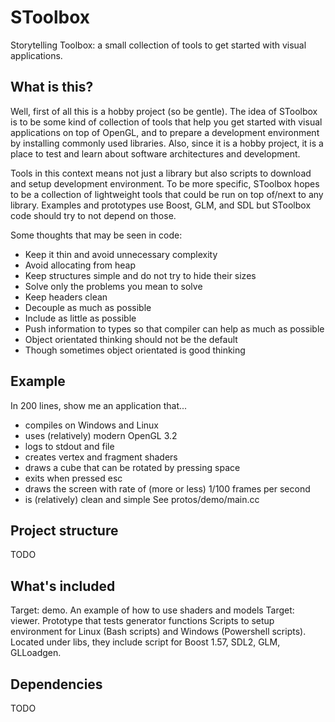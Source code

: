 # SToolbox
Storytelling Toolbox: a small collection of tools to get started with visual applications.

## What is this?
Well, first of all this is a hobby project (so be gentle). The idea of SToolbox is to be some kind of collection of tools that help you get started with visual applications on top of OpenGL, and to prepare a development environment by installing commonly used libraries. Also, since it is a hobby project, it is a place to test and learn about software architectures and development.

Tools in this context means not just a library but also scripts to download and setup development environment. To be more specific, SToolbox hopes to be a collection of lightweight tools that could be run on top of/next to any library. Examples and prototypes use Boost, GLM, and SDL but SToolbox code should try to not depend on those.
 
Some thoughts that may be seen in code:
 * Keep it thin and avoid unnecessary complexity
 * Avoid allocating from heap
 * Keep structures simple and do not try to hide their sizes
 * Solve only the problems you mean to solve
 * Keep headers clean
 * Decouple as much as possible
 * Include as little as possible
 * Push information to types so that compiler can help as much as possible
 * Object orientated thinking should not be the default
 * Though sometimes object orientated is good thinking

## Example
In 200 lines, show me an application that...
 * compiles on Windows and Linux
 * uses (relatively) modern OpenGL 3.2
 * logs to stdout and file
 * creates vertex and fragment shaders
 * draws a cube that can be rotated by pressing space
 * exits when pressed esc
 * draws the screen with rate of (more or less) 1/100 frames per second
 * is (relatively) clean and simple
See protos/demo/main.cc

## Project structure
TODO

## What's included
Target: demo. An example of how to use shaders and models
Target: viewer. Prototype that tests generator functions
Scripts to setup environment for Linux (Bash scripts) and Windows (Powershell scripts). Located under libs, they include script for Boost 1.57, SDL2, GLM, GLLoadgen.

## Dependencies
TODO
